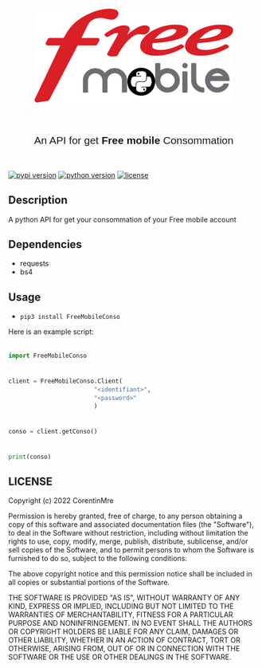 <br>
<p align="center"><img width="400" alt="Logo" src="https://raw.githubusercontent.com/CorentinMre/FreeMobileConso/main/images/logoV2.png"></a></p>

<br/>


<h2 style="font-family: sans-serif; font-weight: normal;" align="center">An API for get<strong> Free mobile </strong>Consommation</h2>


<br/>


[![pypi version](https://img.shields.io/pypi/v/FreeMobileConso.svg)](https://pypi.org/project/FreeMobileConso/)
[![python version](https://img.shields.io/pypi/pyversions/FreeMobileConso.svg)](https://pypi.org/project/FreeMobileConso/)
[![license](https://img.shields.io/pypi/l/FreeMobileConso.svg)](https://pypi.org/project/FreeMobileConso/)

## Description
A python API for get your consommation of your Free mobile account


## Dependencies

- requests
- bs4

## Usage


- `pip3 install FreeMobileConso`

Here is an example script:

```python

import FreeMobileConso


client = FreeMobileConso.Client(
                        "<identifiant>",
                        "<password>"
                        )


conso = client.getConso()


print(conso)

```


## LICENSE

Copyright (c) 2022 CorentinMre

Permission is hereby granted, free of charge, to any person obtaining a copy
of this software and associated documentation files (the "Software"), to deal
in the Software without restriction, including without limitation the rights
to use, copy, modify, merge, publish, distribute, sublicense, and/or sell
copies of the Software, and to permit persons to whom the Software is
furnished to do so, subject to the following conditions:

The above copyright notice and this permission notice shall be included in all
copies or substantial portions of the Software.

THE SOFTWARE IS PROVIDED "AS IS", WITHOUT WARRANTY OF ANY KIND, EXPRESS OR
IMPLIED, INCLUDING BUT NOT LIMITED TO THE WARRANTIES OF MERCHANTABILITY,
FITNESS FOR A PARTICULAR PURPOSE AND NONINFRINGEMENT. IN NO EVENT SHALL THE
AUTHORS OR COPYRIGHT HOLDERS BE LIABLE FOR ANY CLAIM, DAMAGES OR OTHER
LIABILITY, WHETHER IN AN ACTION OF CONTRACT, TORT OR OTHERWISE, ARISING FROM,
OUT OF OR IN CONNECTION WITH THE SOFTWARE OR THE USE OR OTHER DEALINGS IN THE
SOFTWARE.
